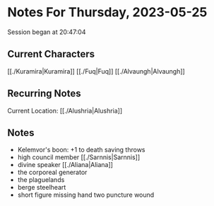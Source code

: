 # Notes For Thursday, 2023-05-25
Session began at 20:47:04
## Current Characters
[[./Kuramira|Kuramira]]
[[./Fuq|Fuq]]
[[./Alvaungh|Alvaungh]]
## Recurring Notes
Current Location: [[./Alushria|Alushria]]
## Notes
- Kelemvor's boon: +1 to death saving throws
- high council member [[./Sarnnis|Sarnnis]]
- divine speaker [[./Aliana|Aliana]]
- the corporeal generator
- the plaguelands
- berge steelheart
- short figure missing hand two puncture wound
